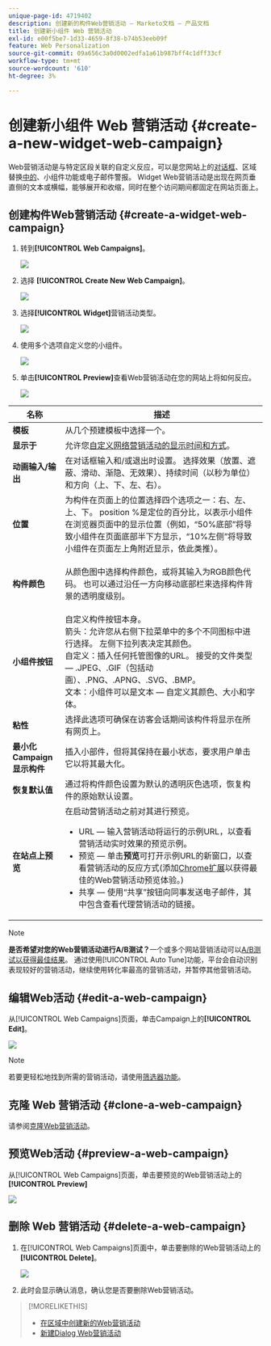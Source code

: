 ```yaml
---
unique-page-id: 4719402
description: 创建新的构件Web营销活动 — Marketo文档 — 产品文档
title: 创建新小组件 Web 营销活动
exl-id: e00f5be7-1d33-4659-8f38-b74b53eeb09f
feature: Web Personalization
source-git-commit: 09a656c3a0d0002edfa1a61b987bff4c1dff33cf
workflow-type: tm+mt
source-wordcount: '610'
ht-degree: 3%

---
```


# 创建新小组件 Web 营销活动 {#create-a-new-widget-web-campaign}

Web营销活动是与特定区段关联的自定义反应，可以是您网站上的[对话框](/help/marketo/product-docs/web-personalization/working-with-web-campaigns/create-a-new-dialog-web-campaign.md)、区域替换[中的](/help/marketo/product-docs/web-personalization/working-with-web-campaigns/create-a-new-in-zone-web-campaign.md)、小组件功能或电子邮件警报。 Widget Web营销活动是出现在网页垂直侧的文本或横幅，能够展开和收缩，同时在整个访问期间都固定在网站页面上。

## 创建构件Web营销活动 {#create-a-widget-web-campaign}

1. 转到&#x200B;**[!UICONTROL Web Campaigns]**。

   ![](assets/image2016-8-18-15-3a57-3a46.png)

1. 选择 **[!UICONTROL Create New Web Campaign]**。

   ![](assets/create-new-web-campaign-hand-1.png)

1. 选择&#x200B;**[!UICONTROL Widget]**&#x200B;营销活动类型。

   ![](assets/3.png)

1. 使用多个选项自定义您的小组件。

   ![](assets/4.png)

1. 单击&#x200B;**[!UICONTROL Preview]**&#x200B;查看Web营销活动在您的网站上将如何反应。

   ![](assets/preview.png)

<table>
 <thead>
  <tr>
   <th colspan="1" rowspan="1">名称</th>
   <th colspan="1" rowspan="1">描述</th>
  </tr>
 </thead>
 <tbody>
  <tr>
   <td colspan="1"><strong>模板</strong></td>
   <td colspan="1">从几个预建模板中选择一个。</td>
  </tr>
  <tr>
   <td colspan="1"><strong>显示于</strong></td>
   <td colspan="1">允许您<a href="/help/marketo/product-docs/web-personalization/working-with-web-campaigns/set-how-your-web-campaign-displays.md" rel="nofollow">自定义网络营销活动的显示时间和方式</a>。</td>
  </tr>
  <tr>
   <td colspan="1"><strong>动画输入/输出</strong></td>
   <td colspan="1">在对话框输入和/或退出时设置。 选择效果（放置、遮蔽、滑动、渐隐、无效果）、持续时间（以秒为单位）和方向（上、下、左、右）。</td>
  </tr>
  <tr>
   <td colspan="1"><strong>位置</strong></td>
   <td colspan="1">为构件在页面上的位置选择四个选项之一：右、左、上、下。 position %是定位的百分比，以表示小组件在浏览器页面中的显示位置（例如，“50%底部”将导致小组件在页面底部半下方显示，“10%左侧”将导致小组件在页面左上角附近显示，依此类推）。<br></td>
  </tr>
  <tr>
   <td colspan="1" rowspan="1"><strong>构件颜色</strong></td>
   <td colspan="1" rowspan="1"><p>从颜色图中选择构件颜色，或将其输入为RGB颜色代码。 也可以通过沿任一方向移动底部栏来选择构件背景的透明度级别。</p></td>
  </tr>
  <tr>
   <td colspan="1" rowspan="1"><p><strong>小组件按钮</strong><br></p></td>
   <td colspan="1" rowspan="1">自定义构件按钮本身。<br>箭头：允许您从右侧下拉菜单中的多个不同图标中进行选择。 左侧下拉列表决定其颜色。<br>自定义：插入任何托管图像的URL。 接受的文件类型 — .JPEG、.GIF（包括动画）、.PNG、.APNG、.SVG、.BMP。<br>文本：小组件可以是文本 — 自定义其颜色、大小和字体。</td>
  </tr>
  <tr>
   <td colspan="1"><strong>粘性</strong></td>
   <td colspan="1">选择此选项可确保在访客会话期间该构件将显示在所有网页上。</td>
  </tr>
  <tr>
   <td colspan="1"><strong>最小化Campaign显示构件</strong></td>
   <td colspan="1">插入小部件，但将其保持在最小状态，要求用户单击它以将其最大化。</td>
  </tr>
  <tr>
   <td colspan="1"><strong>恢复默认值 </strong></td>
   <td colspan="1">通过将构件颜色设置为默认的透明灰色选项，恢复构件的原始默认设置。</td>
  </tr>
  <tr>
   <td colspan="1"><strong>在站点上预览 </strong></td>
   <td colspan="1">在启动营销活动之前对其进行预览。<br>
    <ul>
     <li>URL — 输入营销活动将运行的示例URL，以查看营销活动实时效果的预览示例。</li>
     <li>预览 — 单击<strong>预览</strong>可打开示例URL的新窗口，以查看营销活动的反应方式(添加<a href="https://chrome.google.com/extensions/detail/ldiddonjplchallbngbccbfdfeldohkj?hl=en" rel="nofollow">Chrome扩展</a>以获得最佳的Web营销活动预览体验。) </li>
     <li>共享 — 使用“共享”按钮向同事发送电子邮件，其中包含查看代理营销活动的链接。</li>
    </ul></td>
  </tr>
 </tbody>
</table>

>[!NOTE]
>
>**是否希望对您的Web营销活动进行A/B测试？**&#x200B;一个或多个网站营销活动可以[A/B测试以获得最佳结果](/help/marketo/product-docs/web-personalization/working-with-web-campaigns/ab-test-your-web-campaign.md)。 通过使用[!UICONTROL Auto Tune]功能，平台会自动识别表现较好的营销活动，继续使用转化率最高的营销活动，并暂停其他营销活动。

## 编辑Web活动 {#edit-a-web-campaign}

从[!UICONTROL Web Campaigns]页面，单击Campaign上的&#x200B;**[!UICONTROL Edit]**。

![](assets/image2016-11-4-13-3a2-3a20.png)

>[!NOTE]
>
>若要更轻松地找到所需的营销活动，请使用[筛选器功能](/help/marketo/product-docs/web-personalization/working-with-web-campaigns/filter-web-campaigns.md)。

## 克隆 Web 营销活动 {#clone-a-web-campaign}

请参阅[克隆Web营销活动](/help/marketo/product-docs/web-personalization/working-with-web-campaigns/clone-a-web-campaign.md)。

## 预览Web活动 {#preview-a-web-campaign}

从[!UICONTROL Web Campaigns]页面，单击要预览的Web营销活动上的&#x200B;**[!UICONTROL Preview]**

![](assets/widget-campaign-preview-hand.png)

## 删除 Web 营销活动 {#delete-a-web-campaign}

1. 在[!UICONTROL Web Campaigns]页面中，单击要删除的Web营销活动上的&#x200B;**[!UICONTROL Delete]**。

   ![](assets/widget-campaign-delete-hand.png)

1. 此时会显示确认消息，确认您是否要删除Web营销活动。

>[!MORELIKETHIS]
>
>* [在区域中创建新的Web营销活动](/help/marketo/product-docs/web-personalization/working-with-web-campaigns/create-a-new-in-zone-web-campaign.md)
>* [新建Dialog Web营销活动](/help/marketo/product-docs/web-personalization/working-with-web-campaigns/create-a-new-dialog-web-campaign.md)
